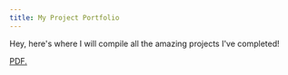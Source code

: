 ```yaml
---
title: My Project Portfolio
---
```



Hey, here's where I will compile all the amazing projects I've completed!

<a href="Latex Assignment.pdf" target="_blank">PDF.</a>
